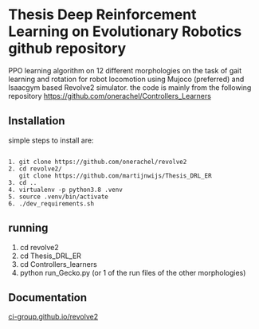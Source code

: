 # Thesis Deep Reinforcement Learning on Evolutionary Robotics github repository 

PPO learning algorithm on 12 different morphologies on the task of gait learning and rotation 
for robot locomotion using Mujoco (preferred) and Isaacgym based Revolve2 simulator.
the code is mainly from the following repository https://github.com/onerachel/Controllers_Learners

## Installation 
simple steps to install are:
``` 

1. git clone https://github.com/onerachel/revolve2
2. cd revolve2/
   git clone https://github.com/martijnwijs/Thesis_DRL_ER
3. cd ..
4. virtualenv -p python3.8 .venv
5. source .venv/bin/activate
6. ./dev_requirements.sh
``` 
## running
1. cd revolve2
2. cd Thesis_DRL_ER
3. cd Controllers_learners
4. python run_Gecko.py (or 1 of the run files of the other morphologies)
## Documentation 

[ci-group.github.io/revolve2](https://ci-group.github.io/revolve2/) 
